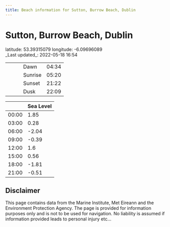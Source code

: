 ```yaml
---
title: Beach information for Sutton, Burrow Beach, Dublin
---
```

# Sutton, Burrow Beach, Dublin 

<div class="location-info">latitude: 53.39315079 longitude: -6.09696089</div>
<div class="met-eireann-warnings"></div>
_Last updated_: 2022-05-18 16:54

|   |   |   |   |   |
|---|---|---|---|---|
|   |   |   | Dawn  | 04:34 |
|   |   |   | Sunrise  | 05:20 |
|   |   |   | Sunset  | 21:22 |
|   |   |   | Dusk  | 22:09 |

<div></div>

|   | Sea Level  |
|---|---|
| 00:00 | 1.85 |
| 03:00 | 0.28 |
| 06:00 | -2.04 |
| 09:00 | -0.39 |
| 12:00 | 1.6 |
| 15:00 | 0.56 |
| 18:00 | -1.81 |
| 21:00 | -0.51 |

## Disclaimer

This page contains data from the Marine Institute,
Met Eireann and the Environment Protection Agency. The page is provided for
information purposes only and is not to be used for navigation. No liability
is assumed if information provided leads to personal injury etc...